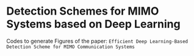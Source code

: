 # Detection Schemes for MIMO Systems based on Deep Learning
Codes to generate Figures of the paper: ``Efficient Deep Learning-Based Detection Scheme for MIMO Communication Systems``
